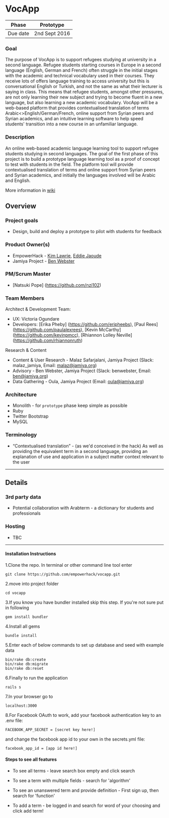 # VocApp

| Phase | Prototype |
| ----- | -------------- |
| Due date | 2nd Sept 2016  |

### Goal

The purpose of VocApp is to support refugees studying at university in a second language. Refugee students starting courses in Europe in a second language (English, German and French) often struggle in the initial stages with the academic and technical vocabulary used in their courses. They receive lots of offers language training to access university but this is conversational English or Turkish, and not the same as what their lecturer is saying in class. This means that refugee students, amongst other pressures, are not only learning their new subject and trying to become fluent in a new language, but also learning a new academic vocabulary. VocApp will be a web-based platform that provides contextualised translation of terms Arabic<>English/German/French, online support from Syrian peers and Syrian academics, and an intuitive learning software to help speed students' transition into a new course in an unfamiliar language.

### Description

An online web-based academic language learning tool to support refugee students studying in second languages. The goal of the first phase of this project is to build a prototype language learning tool as a proof of concept to test with students in the field. The platform tool will provide contextualised translation of terms and online support from Syrian peers and Syrian academics, and initially the languages involved will be Arabic and English.

More information in [wiki](https://github.com/empowerhack/vocapp/wiki)

## Overview

### Project goals

* Design, build and deploy a prototype to pilot with students for feedback

### Product Owner(s)

* EmpowerHack - [Kim Lawrie](https://github.com/atmostat), [Eddie Jaoude](https://github.com/eddiejaoude)
* Jamiya Project - [Ben Webster](https://github.com/benwebster0)

### PM/Scrum Master

* [Natsuki Pope] (https://github.com/nzi102)

### Team Members

Architect & Development Team:
* UX: Victoria Ogundare
* Developers: [Erika Pheby] (https://github.com/eripheebs), [Paul Rees] (https://github.com/paulalexrees), [Kevin McCarthy] (https://github.com/kevinpmcc), [Rhiannon Lolley Neville] (https://github.com/rhiannonruth)

Research & Content
* Content & User Research - Malaz Safarjalani, Jamiya Project (Slack: malaz_jamiya, Email: malaz@jamiya.org)
* Advisory - Ben Webster, Jamiya Project (Slack: benwebster, Email: ben@jamiya.org)
* Data Gathering - Oula, Jamiya Project (Email: oula@jamiya.org)

### Architecture

* Monolith - for `prototype` phase keep simple as possible
* Ruby
* Twitter Bootstrap
* MySQL

### Terminology

* “Contextualised translation” - (as we'd conceived in the hack) As well as providing the equivalent term in a second language, providing an explanation of use and application in a subject matter context relevant to the user

---

## Details

### 3rd party data

* Potential collaboration with Arabterm - a dictionary for students and professionals

### Hosting

* TBC


---

#### Installation Instructions
1.Clone the repo. In terminal or other command line tool enter
```
git clone https://github.com/empowerhack/vocapp.git
```
2.move into project folder
```
cd vocapp
```
3.If you know you have bundler installed skip this step. If you're not sure put in
following
```
gem install bundler
```
4.Install all gems
```
bundle install
```
5.Enter each of below commands to set up database and seed with example data
```
bin/rake db:create
bin/rake db:migrate
bin/rake db:reset
```
6.Finally to run the application
```
rails s
```

7.In your browser go to
```
localhost:3000
```
8.For Facebook OAuth to work, add your facebook authentication key to an .env file:
```
FACEBOOK_APP_SECRET = [secret key here!]
```
and change the facebook app id to your own in the secrets.yml file:
```
facebook_app_id = [app id here!]
```

#### Steps to see all features
* To see all terms - leave search box empty and click search

* To see a term with multiple fields - search for 'algorithm'

* To see an unanswered term and provide definition - First sign up, then search for 'function'

* To add a term - be logged in and search for word of your choosing and click
add term!
